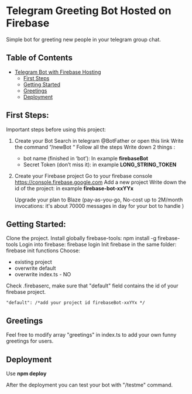# Telegram Greeting Bot Hosted on Firebase

Simple bot for greeting new people in your telegram group chat.

## Table of Contents

- [Telegram Bot with Firebase Hosting](#telegram-greeting-bot-hosted-on-firebase)
    - [First Steps](#first-steps)
    - [Getting Started](#getting-started)
    - [Greetings](#greetings)
    - [Deployment](#deployment)
 
## First Steps:

Important steps before using this project:

1. Create your Bot
   Search in telegram @BotFather or open this link
   Write the command “/newBot “
   Follow all the steps
   Write down 2 things :
    - bot name (finished in ‘bot’): In example **firebaseBot**
    - Secret Token (don’t miss it): in example **LONG_STRING_TOKEN**

2. Create your Firebase project
   Go to your firebase console https://console.firebase.google.com
   Add a new project
   Write down the id of the project: in example **firebase-bot-xxYYx**
   
   Upgrade your plan to Blaze (pay-as-you-go, No-cost up to 2M/month invocations: it's about 70000 messages in day for your bot to handle )


## Getting Started:
Clone the project.
Install globally firebase-tools: npm install -g firebase-tools
Login into firebase: firebase login
Init firebase in the same folder: firebase init functions
Choose: 

- existing project
- overwrite default
- overwrite index.ts - NO

Check .firebaserc, make sure that "default" field contains the id of your firebase project.
```
"default": /*add your project id firebaseBot-xxYYx */
```

## Greetings

Feel free to modify array "greetings" in index.ts to add your own funny greetings for users.

## Deployment

Use **npm deploy** 

After the deployment you can test your bot with "/testme" command.

